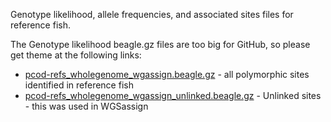 Genotype likelihood, allele frequencies,  and associated sites files for reference fish. 

The Genotype likelihood beagle.gz files are too big for GitHub, so please get theme at the following links:   
  - [pcod-refs_wholegenome_wgassign.beagle.gz]() - all polymorphic sites identified in reference fish  
  - [pcod-refs_wholegenome_wgassign_unlinked.beagle.gz]() - Unlinked sites - this was used in WGSassign  
